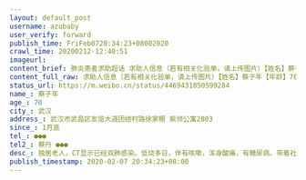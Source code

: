 ```yaml
---
layout: default_post
username: azubaby
user_verify: forward
publish_time: FriFeb0720:34:23+08002020
crawl_time: 20200212-12:40:51
imageurl: 
content_brief: 肺炎患者求助超话 求助人信息（若有相关化验单，请上传图片）【姓名】蔡子年【年龄】70【所在城市】武汉【所在小区、社区】武汉市武昌区友谊大道团结村路徐家棚  紫领公寓2803【患病时间】1月底【联系方式】●●●‬【其他紧急联系人】蔡丹  ‪●●●‬【病情描述】独居老人，C ...全文
content_full_raw: 求助人信息（若有相关化验单，请上传图片）【姓名】蔡子年【年龄】70【所在城市】武汉【所在小区、社区】武汉市武昌区友谊大道团结村路徐家棚 紫领公寓2803【患病时间】1月底【联系方式】●●●‬【其他紧急联系人】蔡丹 ‪●●●‬【病情描述】独居老人，CT显示已经双肺感染。低烧多日，伴有咳嗽，浑身酸痛，有糖尿病。带着社区开的转诊单满怀希望去武昌医院做核酸检测。没想到医院人山人海，核酸检测一天只能做100个，有人凌晨五点去排队。而社区安排的车辆九点才发车，交通中断，无法自行前往。无法确诊，只能先打针。排队一个半小时等待打针。人很多，大家排队都不容易，害怕别人插队，队伍很挤，没问题的会传染，有问题的怕更严重。有排队的病友说，已经确诊四天了，还没有安排住院或隔离，每天还在来回打针。传染源不彻底隔离，疫情怎么控制？带着希望前往，看着眼前的一切杂乱和失控的局面，令人倍感失望，担忧，恐惧，痛心。这是要可怜的武汉人民自生自灭吗？！新闻可见方舱医院有很多空余床位，还有人不想去被强制前往。事实是，核酸检测跟不上，病床还是不够，已经确诊了的，还是自由到处跑。一天不隔离，这座城市的疫情就不可能有好转。恳求安排老人先做核酸检测！！！
status_url: https://m.weibo.cn/status/4469431050599284
name_: 蔡子年
age_: 70
city_: 武汉
address_: 武汉市武昌区友谊大道团结村路徐家棚 紫领公寓2803
since_: 1月底
tel_: ●●●‬
tel2_: 蔡丹 ‪●●●‬
desc_: 独居老人，CT显示已经双肺感染。低烧多日，伴有咳嗽，浑身酸痛，有糖尿病。带着社区开的转诊单满怀希望去武昌医院做核酸检测。没想到医院人山人海，核酸检测一天只能做100个，有人凌晨五点去排队。而社区安排的车辆九点才发车，交通中断，无法自行前往。无法确诊，只能先打针。排队一个半小时等待打针。人很多，大家排队都不容易，害怕别人插队，队伍很挤，没问题的会传染，有问题的怕更严重。有排队的病友说，已经确诊四天了，还没有安排住院或隔离，每天还在来回打针。传染源不彻底隔离，疫情怎么控制？带着希望前往，看着眼前的一切杂乱和失控的局面，令人倍感失望，担忧，恐惧，痛心。这是要可怜的武汉人民自生自灭吗？！新闻可见方舱医院有很多空余床位，还有人不想去被强制前往。事实是，核酸检测跟不上，病床还是不够，已经确诊了的，还是自由到处跑。一天不隔离，这座城市的疫情就不可能有好转。恳求安排老人先做核酸检测！！！
publish_timestamp: 2020-02-07 20:34:23+08:00
---
```

